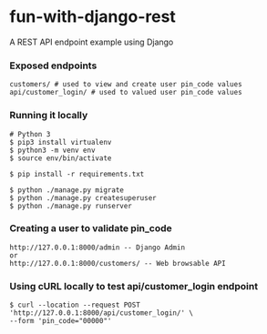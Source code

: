 # fun-with-django-rest
A REST API endpoint example using Django

### Exposed endpoints
```
customers/ # used to view and create user pin_code values
api/customer_login/ # used to valued user pin_code values
````

### Running it locally
```
# Python 3
$ pip3 install virtualenv
$ python3 -m venv env
$ source env/bin/activate

$ pip install -r requirements.txt

$ python ./manage.py migrate
$ python ./manage.py createsuperuser
$ python ./manage.py runserver
```

### Creating a user to validate pin_code

```
http://127.0.0.1:8000/admin -- Django Admin
or
http://127.0.0.1:8000/customers/ -- Web browsable API
```

### Using cURL locally to test api/customer_login endpoint
```
$ curl --location --request POST 'http://127.0.0.1:8000/api/customer_login/' \
--form 'pin_code="00000"'
```
